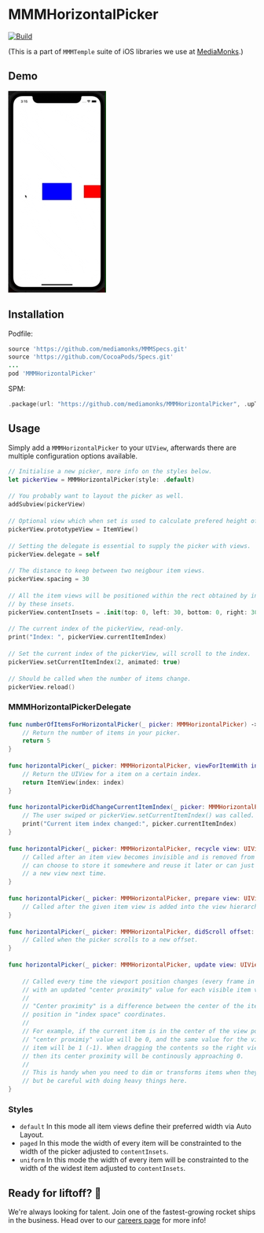 # MMMHorizontalPicker

[![Build](https://github.com/mediamonks/MMMHorizontalPicker/workflows/Build/badge.svg)](https://github.com/mediamonks/MMMHorizontalPicker/actions?query=workflow%3ABuild)

(This is a part of `MMMTemple` suite of iOS libraries we use at [MediaMonks](https://www.mediamonks.com/).)

## Demo

![Preview](https://github.com/mediamonks/MMMHorizontalPicker/raw/main/Preview.gif)

## Installation

Podfile:

```ruby
source 'https://github.com/mediamonks/MMMSpecs.git'
source 'https://github.com/CocoaPods/Specs.git'
...
pod 'MMMHorizontalPicker'
```

SPM:

```swift
.package(url: "https://github.com/mediamonks/MMMHorizontalPicker", .upToNextMajor(from: "1.1.0"))
```

## Usage

Simply add a `MMMHorizontalPicker` to your `UIView`, afterwards there are multiple configuration options available.

```swift
// Initialise a new picker, more info on the styles below.
let pickerView = MMMHorizontalPicker(style: .default)

// You probably want to layout the picker as well.
addSubview(pickerView)

// Optional view which when set is used to calculate prefered height of the picker.
pickerView.prototypeView = ItemView() 

// Setting the delegate is essential to supply the picker with views.
pickerView.delegate = self 

// The distance to keep between two neigbour item views.
pickerView.spacing = 30

// All the item views will be positioned within the rect obtained by insetting the bounds
// by these insets.
pickerView.contentInsets = .init(top: 0, left: 30, bottom: 0, right: 30)

// The current index of the pickerView, read-only.
print("Index: ", pickerView.currentItemIndex)

// Set the current index of the pickerView, will scroll to the index.
pickerView.setCurrentItemIndex(2, animated: true)

// Should be called when the number of items change.
pickerView.reload()

```

### MMMHorizontalPickerDelegate

```swift
func numberOfItemsForHorizontalPicker(_ picker: MMMHorizontalPicker) -> Int {
    // Return the number of items in your picker.
    return 5
}

func horizontalPicker(_ picker: MMMHorizontalPicker, viewForItemWith index: Int) -> UIView {
    // Return the UIView for a item on a certain index.
    return ItemView(index: index)
}

func horizontalPickerDidChangeCurrentItemIndex(_ picker: MMMHorizontalPicker) {
    // The user swiped or pickerView.setCurrentItemIndex() was called.
    print("Current item index changed:", picker.currentItemIndex)
}
    
func horizontalPicker(_ picker: MMMHorizontalPicker, recycle view: UIView) {
    // Called after an item view becomes invisible and is removed from the picker. The delegate
    // can choose to store it somewhere and reuse it later or can just forget it and simply use 
    // a new view next time.
}

func horizontalPicker(_ picker: MMMHorizontalPicker, prepare view: UIView) {
    // Called after the given item view is added into the view hierarchy.
}

func horizontalPicker(_ picker: MMMHorizontalPicker, didScroll offset: CGFloat) {
    // Called when the picker scrolls to a new offset.
}

func horizontalPicker(_ picker: MMMHorizontalPicker, update view: UIView, centerProximity: CGFloat) {
    
    // Called every time the viewport position changes (every frame in case of animation or dragging) 
    // with an updated "center proximity" value for each visible item view.
    //
    // "Center proximity" is a difference between the center of the item and the current viewport 
    // position in "index space" coordinates.
    //
    // For example, if the current item is in the center of the view port already, then its 
    // "center proximiy" value will be 0, and the same value for the view right (left) to the central
    // item will be 1 (-1). When dragging the contents so the right view gets closer to the center, 
    // then its center proximity will be continously approaching 0.
    //
    // This is handy when you need to dim or transforms items when they get farther from the center, 
    // but be careful with doing heavy things here.
}
```

### Styles

 - `default` In this mode all item views define their preferred width via Auto Layout.
 - `paged` In this mode the width of every item will be constrainted to the width of the picker adjusted to `contentInsets`.
 - `uniform` In this mode the width of every item will be constrainted to the width of the widest item adjusted to `contentInsets`.

## Ready for liftoff? 🚀

We're always looking for talent. Join one of the fastest-growing rocket ships in
the business. Head over to our [careers page](https://media.monks.com/careers)
for more info!
